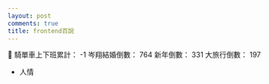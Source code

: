 ```yaml
---
layout: post
comments: true
title: frontend百說
---
```


:wave:
騎單車上下班累計： -1
岑翔結婚倒數： 764
新年倒數： 331
大旅行倒數： 197

- 人情

